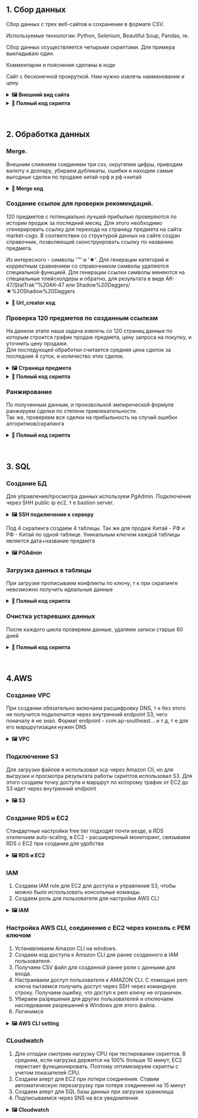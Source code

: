 ## 1. Сбор данных
<a id="data-collection"></a>
Сбор данных с трех веб-сайтов и сохранение в формате CSV.
  
  Используемые технологии: Python, Selenium, Beautiful Soup, Pandas, re.
  
  Сбор данных осуществляется четырьмя скриптами. Для примера выкладываю один. 

Комментарии и пояснения сделаны в коде

Сайт с бесконечной прокруткой. Нам нужно извлечь наименование и цену.

<details>
  <summary><strong>🖼️ Внешний вид сайта</strong></summary>

  ![Внешний вид сайта](https://raw.githubusercontent.com/sazhiromru/images/main/%D0%BC%D0%B0%D1%80%D0%BA%D0%B5%D1%82.PNG)
</details>

<details>
  <summary><strong>📜 Полный код скрипта</strong></summary>

```python
import pandas as pd
import undetected_chromedriver as uc
from bs4 import BeautifulSoup
from selenium.webdriver.chrome.service import Service
import re
import time
from selenium.webdriver.common.action_chains import ActionChains
import gc
from datetime import datetime
from random import uniform

timestamp = datetime.now().strftime('%d-%m-%Y')

def initialize_driver():
    ''' функция запуска Chrome со всеми возможными опциями для уменьшения нагрузки:
      - headless, минимальное разрешение, отключение загрузки картинок
      режим загрузки eager - по тестам так лучше грузится т к при загрузке идет скролинг'''
    options = uc.ChromeOptions()
    options.add_argument("--headless=new")
    options.add_argument("--disable-gpu")
    options.add_argument("--incognito")
    options.add_argument("--no-sandbox")
    options.add_argument("--disable-dev-shm-usage")
    options.add_argument("--window-size=800x600")
    options.add_argument("--disable-extensions")
    options.page_load_strategy = 'eager'
    options.experimental_options["prefs"] = {"profile.default_content_setting_values": {"images": 2}}
    
    service = Service(executable_path="chromedriver.exe")
    driver = uc.Chrome(service=service, options=options)
    driver.set_page_load_timeout(30)
    return driver


def extract_items(data):
    ''' функция для скрапа данных о предмете по шаблону наименование,цена'''
    soup = BeautifulSoup(data, 'html.parser')
    items_list = soup.find_all('div', class_=re.compile(r'item-info-block'))
    cleaned_list = [item.get_text().strip() for item in items_list if item.get_text().strip()]
    
    batch_data = []
    for item in cleaned_list:
        pattern = r'.+?\$(\d+\.\d+)\s-?\d+%\s(.+)'
        match = re.search(pattern, item)
        if match:
            batch_data.append([match.group(2).replace(',', ''), match.group(1).replace(',', '')])
    return batch_data


def scroll_and_extract(driver, duration, output_file):
    '''Создаем файл с BOM отдельно - несколько раз были ошибки, это помогло
    Т к китайские йероглифы и множество спец знаков в наименованиях сохраняем в utf-16
    загрузка и очистка данных пачками по 2200, число подобрано из практики, баланс между памятью и I/O
    Так же есть несколько условий отлова ошибок и перезапуска драйвера
    Ключ к успешной работе - периодическая очистка кэша'''

    start_time = time.time()
    batch_data = []
    global timestamp

    with open(f'{output_file}_{timestamp}.csv', 'wb') as file:
        file.write(b'\xff\xfe')
        pd.DataFrame(columns=["Item", "market_price", "Date"]).to_csv(file, index = False, encoding = 'utf-16')

    while True:
        try:
            data = driver.page_source
            batch_data.extend(extract_items(data))
            
            ActionChains(driver).scroll_by_amount(0, 600).perform()
            time.sleep(uniform(3.44, 5.17))

            if len(batch_data) >= 2200:
                df = pd.DataFrame(batch_data, columns = ['Item','market_price'])
                df = df.drop_duplicates()
                df.to_csv(f'{output_file}_{timestamp}.csv', mode = 'a', index=False, header = False, encoding = 'utf-16')
                batch_data.clear()
                df = None
                driver.execute_cdp_cmd("Network.clearBrowserCache", {})
                gc.collect()

            if time.time() - start_time > duration:
                print("время вышло.")
                break
        except Exception as e:
            print(f"ошибка промотка: {e}")
            driver.quit()
            time.sleep(22)
            driver = initialize_driver()
            time.sleep(22)


    if batch_data:
        df = pd.DataFrame(batch_data, columns = ['Item','market_price'])
        df = df.drop_duplicates()
        df.to_csv(f'{output_file}_{timestamp}.csv', mode = 'a', index=False, header = False, encoding = 'utf-16')



def cleaning(file_name):
    global timestamp
    """финальные округления, удаление пробелов и проверка на дубликаты"""
    df = pd.read_csv(file_name, encoding='utf-16')
    df['market_price'] = df['market_price'].astype(float).round(4)
    df['Item'] = df['Item'].str.strip()
    df['Date'] = timestamp
    df = df.sort_values(by='Item').drop_duplicates(subset=['Item']).reset_index(drop=True)
    df.to_csv(file_name, index=False, encoding='utf-16')
    print(f"Дата загружена в {file_name}")


def main():
    timestamp = datetime.now().strftime('%d-%m-%Y')
    output_file = 'market'
    duration = 1322
    
    driver = initialize_driver()
    print('драйвер запущен')
    
    driver.get('https://market.csgo.com/en/?priceMin=4')
    time.sleep(5)  
    
    scroll_and_extract(driver,duration = duration, output_file = output_file)
    print('Промотка окончена.')
    
    driver.quit()
    print('Драйвер закрыт.')
    
    cleaning(f'{output_file}_{timestamp}.csv')
    print('Очистка закончена.')


if __name__ == "__main__":
    main()
```

</details>
<br></br>

## 2. Обработка данных
<a id="data-wrangling"></a>

### Merge.
Внешним слиянием соединяем три csv, округялем цифры, приводим валюту к доллару, убираем дубликаты, ошибки и находим самые выгодные сделки по продаже китай->рф и рф->китай
<details>
  <summary><strong>📜 Merge код</strong></summary>

```python
import pandas as pd
import numpy as np
from datetime import datetime

timestamp = datetime.now().strftime('%d-%m-%Y')

path_c5 = f'c5game_{timestamp}.csv'
path_market = f'market_{timestamp}.csv'
path_buff = f'buff_{timestamp}.csv'
path_buff_buyorders = f'buff_buyorders_{timestamp}.csv'

#автоматического обновления курса нет, но курс существенно юань/доллар не меняется много лет. 
cny_usd = 0.14
profit_coef = 0.9025

df_c5 = pd.read_csv(path_c5, encoding = 'utf-16')
df_c5.drop_duplicates()
df_c5.rename(columns = {'c5_item':'Item'},inplace = True)
#Создан фрейм с5 с колонками 'Item', 'c5_price'

df_buff_buyorders = pd.read_csv(path_buff_buyorders, encoding = 'utf-16')
df_buff_buyorders.rename(columns = {'buff_item':'Item', 'buff_price':'price'}, inplace = True)
#Создан фрейм buff_buyorders с колонками 'Item', 'buyorders_price'

df_market = pd.read_csv(path_market, encoding = 'utf-16')
#Создан фрейм market с колонками 'Item', 'market_price'

df_buff = pd.read_csv(path_buff, encoding = 'utf-16')
df_buff.rename(columns = {'buff_item':'Item'},inplace = True )
#Создан фрейм buff с колонками 'Item', 'buff_price'

df_final = pd.merge(df_buff, df_market, on = 'Item', how = 'outer')
df_final = pd.merge(df_final, df_c5, on = 'Item', how = 'outer')
# внешний мердж

df_final['c5_price'] =  df_final['c5_price'].astype(float).fillna(0)
df_final['buff_price'] =  df_final['buff_price'].astype(float).fillna(0)
df_final['market_price'] =  df_final['market_price'].astype(float).fillna(0)

df_final['buff_price'] = df_final['buff_price'].astype(float).apply(lambda x : x*cny_usd)
df_final['c5_price'] = df_final['c5_price'].astype(float).apply(lambda x : x*cny_usd)
# выполнены округление и очистка, приведение йен к долларам

'''Сравнение цен по продаже китай -> маркет, выбор лучших сделок на c5game and buff163'''
df_direct = df_final.copy(deep = True)

df_direct['market_price'] = df_direct['market_price'].astype(float).apply(lambda x: x*profit_coef)
df_direct['market_c5'] = (df_direct['market_price']/df_direct['c5_price'])
df_direct['market_buff'] = (df_direct['market_price']/df_direct['buff_price'])
df_direct.replace([np.inf, -np.inf], 0, inplace=True)

df_direct['best_price'] = np.maximum(df_direct['market_buff'], df_direct['market_c5'])
df_direct['label'] = np.where(df_direct['market_buff']>df_direct['market_c5'],'buff','c5')
df_direct = df_direct.sort_values(by = 'best_price', ascending=False)
#

columns_to_round = ['c5_price', 'market_price', 'buff_price', 'market_c5', 'market_buff', 'best_price']
df_direct[columns_to_round] = df_direct[columns_to_round].round(4)
df_direct['Item'] = df_direct['Item'].str.strip()
df_direct.drop_duplicates(subset=['Item'], inplace=True)
df_direct.reset_index(drop=True, inplace=True)

df_direct.drop(columns=['Date','Date_x','Date_y'], inplace=True)
df_direct['Date'] = timestamp

df_direct.drop_duplicates(inplace=True)

df_direct.to_csv(f'direct_{timestamp}.csv',index = False, encoding = 'utf-16')

'''Сравнение цен по продаже маркет -> китай, выбор лучших сделок по ордерам на покупку на бафф'''
df_reverse = pd.merge(df_market, df_buff_buyorders, on = 'Item', how = 'outer')
df_reverse = df_reverse.fillna(0)
df_reverse['buyorders_price'] = df_reverse['buyorders_price'].astype(float).apply(lambda x: x*cny_usd)
df_reverse['coef'] = df_reverse['buyorders_price'] / df_reverse['market_price']
df_reverse.replace(np.inf,0, inplace = True)
df_reverse.sort_values(by = 'coef', ascending=False, inplace = True)

df_reverse.drop(columns=['Date_x','Date_x'], inplace=True)
df_reverse['Date'] = timestamp
df_reverse.drop_duplicates(inplace = True)

df_reverse.to_csv(f'reverse_{timestamp}.csv',index = False, encoding = 'utf-16')
```
</details>  


### Создание ссылок для проверки рекомендаций.
120 предметов с потенциально лучшей прибылью проверяются по истории продаж за последний месяц. Для этого необходимо сгенерировать ссылку для перехода на страницу предмета на сайта market-csgo.
В соответствии со структурой данных на сайте создан справочник, позволяющий сконструировать ссылку по названию предмета.

Из интересного - символы '™' и '★'. Для генерации категорий и корректным сравнением со справочником символы удаляются специальной функцией. Для генерации ссылки символы меняются на специальные плейсхолдеры и обратно, для результата в виде AK-47/StatTrak™%20AK-47 или Shadow%20Daggers/★%20Shadow%20Daggers
<details>
  <summary><strong>📜 Url_creator код</strong></summary>
  
```python
import pandas as pd
import re
from urllib.parse import quote
from datetime import datetime

timestamp = datetime.now().strftime('%d-%m-%Y')
path = f'direct_{timestamp}.csv'

df = pd.read_csv(path,encoding = 'utf-16',on_bad_lines='skip')

def categorization(item):
    category_mapping = {
        "Knife": [
            "Bayonet", "Bowie Knife", "Butterfly Knife", "Classic Knife", "Falchion Knife", "Flip Knife", "Gut Knife", 
            "Huntsman Knife", "Karambit", "M9 Bayonet", "Navaja Knife", "Nomad Knife", "Paracord Knife", "Skeleton Knife", 
            "Stiletto Knife", "Survival Knife", "Talon Knife", "Ursus Knife", "Kukri Knife", "Shadow Daggers",
            "Butterfly Knife | Fade"
        ],
        "Agent": [
            "Agent", "Master Agent", "Exceptional Agent", "Superior Agent", "Sir Bloody", "Lt. Commander", "Vypa Sista",
            "Buckshot", "Special Agent", "Chem-Haz Capitaine", "Dragomir", "Cmdr. Davida", "Slingshot", "Chef d'Escadron",
            "Safecracker", "1st Lieutenant", "Number K", "Enforcer", "Markus Delrow", "Maximus", "Ricksaw", "Goggles",
            "Crasswater The Forgotten", "Trapper Aggressor", "Lieutenant Rex Krikey", "Col. Mangos Dabisi",
            "B Squadron Officer", "Trapper", "Cmdr. Frank 'Wet Sox' Baroud", "John 'Van Healen' Kask", "Little Kev",
            "D Squadron Officer", "Bio-Haz Specialist", "Chem-Haz Specialist", "'Medium Rare' Crasswater",
            "Operator", "The Elite Mr. Muhlik", "Street Soldier", "Getaway Sally", "Bloody Darryl The Strapped",
            "3rd Commando Company", "Cmdr. Mae 'Dead Cold' Jamison", "Sous-Lieutenant Medic", "Michael Syfers",
            "Jungle Rebel", "Elite Trapper Solman", "Sergeant Bombson", "Officer Jacques Beltram", "Arno The Overgrown",
            "'The Doctor' Romanov", "Osiris", "'Two Times' McCoy", "Blackwolf", "Aspirant",
            "Lieutenant 'Tree Hugger' Farlow", "Ground Rebel", "Primeiro Tenente", "Prof. Shahmat", 
            "Rezan The Ready", "Rezan the Redshirt", "Seal Team 6 Soldier"
        ],
        "Pistol": ["USP-S", "Glock-18", "P2000", "Desert Eagle", "Five-SeveN", "CZ75-Auto", "P250", "Dual Berettas", "Tec-9", "R8 Revolver"],
        "Rifle": ["AK-47", "M4A4", "M4A1-S", "FAMAS", "Galil AR", "SG 553", "AUG"],
        "Sniper Rifle": ["AWP", "SSG 08", "SCAR-20", "G3SG1"],
        "SMG": ["MP7", "P90", "UMP-45", "MAC-10", "MP9", "PP-Bizon", "MP5-SD"],
        "Shotgun": ["Nova", "XM1014", "MAG-7", "Sawed-Off"],
        "Machine Gun": ["M249", "Negev"],
        "Gloves": [
            "Gloves", "Hand Wraps", "Driver Gloves", "Moto Gloves", "Specialist Gloves", "Sport Gloves",
            "★ Hand Wraps | Spruce DDPAT (Field-Tested)"
        ],
        "Container": [
            "Case", "Capsule", "Container", 
            "Music Kit | Feed Me, High Noon",
            "StatTrak™ Initiators Music Kit Box", 
            "StatTrak™ NIGHTMODE Music Kit Box", 
            "StatTrak™ Masterminds 2 Music Kit Box", 
            "StatTrak™ Masterminds Music Kit Box", 
            "StatTrak™ Tacticians Music Kit Box",
            "Berlin 2019 Vertigo Souvenir Package", 
            "Rio 2022 Vertigo Souvenir Package",
            "Stockholm 2021 Vertigo Souvenir Package",
            "ESL One Cologne 2014 Challengers",
            "ESL One Cologne 2014 Legends",
            "Katowice 2019 Legends (Holo/Foil)",
            "Katowice 2019 Minor Challengers (Holo/Foil)",
            "Gift Package"
        ],
        "Music Kit": ["Music Kit"],
        "Sticker": ["Sticker"],
        "Charm": ["Charm"],
        "Graffiti": ["Graffiti"],
        "Patch": ["Patch"],
        "Pass": ["Pass"],
        "Equipment": ["Zeus"],
        "Collectible": ["Pin"],
        "Key": ["Key", "eSports Key"] 
    }

    for key, values in category_mapping.items():
        for value in values:
            if value.lower() in item.lower():
                return key
    return "Unknown"

def subcategory(item):
    subcategory_mapping = {
        "Pistol": ["USP-S", "Glock-18", "P2000", "Desert Eagle", "Five-SeveN", "CZ75-Auto", "P250", "Dual Berettas", "Tec-9", "R8 Revolver"],
        "Rifle": ["AK-47", "M4A4", "M4A1-S", "FAMAS", "Galil AR", "SG 553", "AUG"],
        "Sniper Rifle": ["AWP", "SSG 08", "SCAR-20", "G3SG1"],
        "SMG": ["MP7", "P90", "UMP-45", "MAC-10", "MP9", "PP-Bizon", "MP5-SD"],
        "Shotgun": ["Nova", "XM1014", "MAG-7", "Sawed-Off"],
        "Machine Gun": ["M249", "Negev"]}
    for key, values in subcategory_mapping.items():
        for value in values:
            if value in item:
                return value
    return None

def normalization(item):
    item = re.sub('★','',item)
    item = re.sub('StatTrak™','',item)
    return item
    
df['Item_cleaned'] = df['Item'].apply(lambda x: normalization(x))
df['Category'] = df['Item_cleaned'].apply(lambda x: categorization(x))
df['Subcategory'] = df['Item_cleaned'].apply(lambda x: subcategory(x))

base = 'https://market.csgo.com/en/'
def custom_quote(item):
    
    item = item.replace('™', 'PLACEHOLDER_TM').replace('★', 'PLACEHOLDER_STAR')
    
    encoded = quote(item)
   
    return encoded.replace('PLACEHOLDER_TM', '™').replace('PLACEHOLDER_STAR', '★')

df['url'] = df.apply(lambda row: f"{base}{row['Category']+'/'}"f"{row['Subcategory']+'/' if pd.notna(row['Subcategory']) else ''}"f"{custom_quote(row['Item'])}", axis=1)
df.to_csv(path, encoding = 'utf-16', index = False)
```
</details>  


### Проверка 120 предметов по созданным ссылкам
На данном этапе наша задача извлечь со 120 страниц данные по которым строится график продаж предмета, цену запроса на покупку, и уточнить цену продажи.  
Для последующей обработки считается средняя цена сделок за последние 4 суток, и количество этих сделок.
<details>
  <summary><strong>🖼️ Страница предмета</strong></summary>

  ![Внешний вид сайта](https://raw.githubusercontent.com/sazhiromru/images/main/item%20page.PNG)
</details>
<details>
  <summary><strong>📜 Полный код скрипта</strong></summary>

```python
import pandas as pd
import undetected_chromedriver as uc
from bs4 import BeautifulSoup
from selenium.webdriver.chrome.service import Service
import re
import time
from datetime import datetime
from random import uniform

timestamp = datetime.now().strftime('%d-%m-%Y')

def get_medium_price(history):
    now = datetime.now()
    list1=[]
    for record in history:
        item1 = [item.strip() for item in record.split(',')]
        item1.pop(2)
        item1.pop(0)
        item1[1] = item1[1].replace('. Price.','')
        list1.append(item1)
        date_format = "%b %d"
    
    print(list1)
    filtered_list = [
        item for item in list1
        if (now - datetime.strptime(item[0], date_format).replace(year=2024)).days < 4
    ]
    print(filtered_list)    
    sum1=0
    if len(filtered_list)<=2:
        history_price = 'меньше двух сделок за 4 дня'
    else:
        for price2 in filtered_list:
            sum1 += float(price2[1])
            history_price = sum1/len(filtered_list)
    print(history_price)
    return history_price

def frequency_calc(history):
    now = datetime.now()
    list1=[]
    for record in history:
        item1 = [item.strip() for item in record.split(',')]
        item1.pop(2)
        item1.pop(0)
        item1[1] = item1[1].replace('. Price.','')
        list1.append(item1)
        date_format = "%b %d"
    filtered_list = [
        item for item in list1
        if (now - datetime.strptime(item[0], date_format).replace(year=2024)).days < 4
    ]

    if len(filtered_list)<=2:
        frequency = 'low'
    elif len(filtered_list)<=5:
        frequency = 'medium'
    elif len(filtered_list)<=9:
        frequency = 'high'
    else:
        frequency = 'very high'
    return frequency


def initialize_driver():

    options = uc.ChromeOptions()
    options.add_argument("--headless=new")  
    options.add_argument("--disable-gpu")  
    my_user_agent = "Mozilla/5.0 (Macintosh; Intel Mac OS X 10_15_7) AppleWebKit/537.36 (KHTML, like Gecko) Chrome/108.0.0.0 Safari/537.36"
    options.add_argument("--incognito") 
    options.add_argument(f"--user-agent={my_user_agent}")
    options.add_argument('--disable-extensions')
    options.add_argument("--disable-plugins-discovery")
    options.add_argument("--no-sandbox")  
    options.add_argument("--disable-dev-shm-usage")  
    options.add_argument("--window-size=800x600")  
    options.add_argument("--disable-extensions")  
    options.add_argument("--disable-software-rasterizer") 
    
    chrome_prefs = {
        "profile.default_content_setting_values": {
            "images": 2,
        }
        }
    
    options.page_load_strategy = 'eager'
    options.experimental_options["prefs"] = chrome_prefs

    service = Service(executable_path="chromedriver.exe")
    driver = uc.Chrome(service=service, options=options)
    driver.set_page_load_timeout(60) 
    return driver

path = f'direct_{timestamp}.csv'
number = 100
k=0
df = pd.read_csv(path, encoding = 'utf-16')
driver = initialize_driver()


bad_url=[]
history_prices = []
actual_prices = []
request_prices = []
frequency_list = []
soup = None
duration = 2000

for url in df['url']:
    start = time.time()
    attempts = 0
    while attempts<=2:
        try:
            driver.get(url)
            time.sleep(uniform(5.45,7.11))
            data = driver.page_source
            soup = BeautifulSoup(data,'html.parser')
            prices = soup.find_all('div', class_='price')
            prices1 = [price.get_text() for price in prices]
            if prices!=[]:
                break
        except Exception as e:
            driver.quit()
            time.sleep(10)
            driver = initialize_driver()
            time.sleep(10)
            print(f'возниклда ошибка {e}')
            attempts+=1

    if any('₽' in price for price in prices1):
        history_prices.append('ошибочный url')
        request_prices.append('ошибочный url')
        actual_prices.append('ошибочный url')
        frequency_list.append('ошибочный url')
        k+=1
        continue


    if prices1[3].startswith(' '):
        actual_prices.append('нет цены на покупку')
        request_prices.append(prices1[3])
    else:
        prices1[-1] = prices1[-1].replace('≤ ', '').replace('$', '').replace(' ','')
        request_prices.append(prices1[-1])

        pattern = r'\$(\d+(\.\d+)?)'
        match = re.search( pattern, prices1[3])
        if match:
            actual_prices.append(match.group(1))
            print(match.group(1))
        else:
            actual_prices.append('цена отсутствует')
            print('цена отсутсвует')


    history_charts = soup.select('path.highcharts-point.highcharts-color-0')
    history = [chart.get('aria-label') for chart in history_charts]
    history_prices.append(get_medium_price(history))
    frequency_list.append(frequency_calc(history))

   
    print(f'страница номер {k} обработана')
    print(len(actual_prices))
    print(len(request_prices))
    print(len(history_prices))
    k+=1

    if k%10==0:
        time.sleep(5)
        print('перегрузка')
        driver.execute_cdp_cmd("Network.clearBrowserCache", {})
        time.sleep(5)

    if k>number:
        print('конец')
        driver.quit()
        print(len(actual_prices))
        print(len(request_prices))
        print(len(history_prices))
        break
        
    if (time.time() - start) > duration:
        driver.quit()
        break

df['Medium Prices'] = None
df['Actual Prices'] = None
df['Request price'] = None
df['Frequency'] = None

df.loc[0:number, 'Medium Price'] = history_prices
df.loc[0:number, 'Actual Prices'] = actual_prices
df.loc[0:number, 'Request price'] = request_prices
df.loc[0:number, 'Frequency'] = frequency_list
print('данные загружены')

if bad_url!=[]:
    df_badurl = pd.DataFrame(bad_url)
    df_badurl.to_csv('badurl.csv')

df.to_csv(path, encoding='utf-16',index = False)
print('файл сохранен')
```
</details>  

### Ранжирование
По полученным данным, и произвольной эмпирической формуле ранжируем сделки по степени привлекательности.  
Так же, проверяем все сделки на прибыльность на случай ошибки алгоритмов/скрапинга
<details>
  <summary><strong>📜 Полный код скрипта</strong></summary>

```python
import pandas as pd
from datetime import datetime

timestamp = datetime.now().strftime('%d-%m-%Y')

path = f'direct_{timestamp}.csv'

df = pd.read_csv(path, encoding = 'utf-16')
columns_con = ['Request price','buff_price','c5_price','best_price', 'Actual Prices', 'market_price', 'Medium Price']
df[columns_con] = df[columns_con].apply(pd.to_numeric, errors = 'coerce')

def calculate_rating_coef(row):
    valid_min = min([value for value in [row['buff_price'], row['c5_price']] if value > 0], default=1)
    
    if row['Frequency'] == 'low' and row['Request price'] < valid_min:
        return 0
    elif row['Frequency'] == 'medium':
        return 1.2 * ((row['Medium Price'] / valid_min)**3) * (valid_min**0.16)
    elif row['Frequency'] == 'high':
        return 1.4 * ((row['Medium Price'] / valid_min)**3) * (valid_min**0.16)
    elif row['Frequency'] == 'very high':
        return 1.6 * ((row['Medium Price'] / valid_min)**3) * (valid_min**0.16)
    else:
        return 1 
    
def check_profit(row):
    valid_min = min([value for value in [row['buff_price'], row['c5_price']] if value > 0], default=1)
    if row['Medium Price'] * 0.9 < valid_min*1.03:
        return 0
    else:
        return 1
 

df['Rating'] = df.apply(calculate_rating_coef, axis=1)
df['Check'] = df.apply(check_profit, axis = 1)  
df['Rating'] = df['Rating'] * df['Check']

df = df.sort_values(by='Rating', ascending=False)
print(df.head())
df.to_csv(path, encoding= 'utf-16', index=False)
```
</details>  
<br></br>  

## 3. SQL
<a id="SQL"></a>

### Создание БД
Для управления/просмотра данных используем PgAdmin. Подключение через SHH public ip ec2, т е bastion server.  
<details>
  <summary><strong>🖼️ SSH подключение к серверу</strong></summary>

  ![Connection](https://raw.githubusercontent.com/sazhiromru/images/main/ssh%20SQL%20bastion%20server.PNG)
  ![SSH tunnel](https://raw.githubusercontent.com/sazhiromru/images/main/sql%20SSH%20tunnel.PNG)
</details>

Под 4 скрапинга создаем 4 таблицы. Так же для продаж Китай - РФ и РФ - Китай по одной таблице.
Уникальным ключом каждой таблицы является дата+название предмета  
<details>
  <summary><strong>🖼️ PGAdmin</strong></summary>

  ![Внешний вид сайта](https://raw.githubusercontent.com/sazhiromru/images/main/sql.PNG)
</details>  

### Загрузка данных в таблицы 
При загрузке прописываем конфликты по ключу, т к при скрапинге невозможно получить идеальные данные  

<details>
  <summary><strong>📜 Полный код скрипта</strong></summary>

```python
from datetime import datetime
import os
import pandas as pd
import psycopg2

timestamp = datetime.now().strftime('%d-%m-%Y')

conn = psycopg2.connect(
    host=
    database=
    user=
    password=
)
cursor = conn.cursor()

try:
    for filename in os.listdir(os.path.dirname(os.path.abspath(__file__))):
        if filename == f'market_{timestamp}.csv':
            df = pd.read_csv(filename, encoding='utf-16')
            df['Date'] = pd.to_datetime(df['Date'], format='%d-%m-%Y').dt.strftime('%Y-%m-%d')
            for index, row in df.iterrows():
                cursor.execute(
                    """INSERT INTO public.market (item, price, date, id) 
                    VALUES (%s, %s, %s, %s)
                    on conflict(id)
                    do update set
                    item = excluded.item,
                    price = excluded.price,
                    date = excluded.date""",
                    (row['Item'], row['market_price'], row['Date'], row['Item'] + ' ' + str(row['Date']))
                )
    conn.commit()
    print('market has been loaded')
except Exception as e:
    print(f'возникла ошибка {e}')
    conn.rollback()

try:
    for filename in os.listdir(os.path.dirname(os.path.abspath(__file__))):
        if filename == f'buff_{timestamp}.csv':
            df = pd.read_csv(filename, encoding='utf-16')
            df['Date'] = pd.to_datetime(df['Date'], format='%d-%m-%Y').dt.strftime('%Y-%m-%d')
            for index, row in df.iterrows():
                cursor.execute(
                    """INSERT INTO public.buff_sell (item, price, date, id) 
                    VALUES (%s, %s, %s, %s)
                    on conflict(id)
                    do update set
                    item = excluded.item,
                    price = excluded.price,
                    date = excluded.date""",
                    (row['Item'], row['buff_price'], row['Date'], row['Item'] + ' ' + str(row['Date']))
                )
    conn.commit()
    print('buff has been loaded')
except Exception as e:
    print(f'возникла ошибка {e}')
    conn.rollback()

try:
    for filename in os.listdir(os.path.dirname(os.path.abspath(__file__))):
        if filename == f'buff_buyorders_{timestamp}.csv':
            df = pd.read_csv(filename, encoding='utf-16')
            df['Date'] = pd.to_datetime(df['Date'], format='%d-%m-%Y').dt.strftime('%Y-%m-%d')
            for index, row in df.iterrows():
                cursor.execute(
                    """INSERT INTO public.buff_buyorders (item, price, date, id) 
                    VALUES (%s, %s, %s, %s)
                    on conflict(id)
                    do update set
                    item = excluded.item,
                    price = excluded.price,
                    date = excluded.date""",
                    (row['Item'], row['buyorders_price'], row['Date'], row['Item'] + ' ' + str(row['Date']))
                )
    conn.commit()
    print('buff buy has been loaded')
except Exception as e:
    print(f'возникла ошибка {e}')
    conn.rollback()

try:
    for filename in os.listdir(os.path.dirname(os.path.abspath(__file__))):
        if filename == f'c5game_{timestamp}.csv':
            df = pd.read_csv(filename, encoding='utf-16')
            df['Date'] = pd.to_datetime(df['Date'], format='%d-%m-%Y').dt.strftime('%Y-%m-%d')
            for index, row in df.iterrows():
                cursor.execute(
                    """INSERT INTO public.c5 (item, price, date, id) 
                    VALUES (%s, %s, %s, %s)
                    on conflict(id)
                    do update set
                    item = excluded.item,
                    price = excluded.price,
                    date = excluded.date""",
                    (row['Item'], row['c5_price'], row['Date'], row['Item'] + ' ' + str(row['Date']))
                )
    conn.commit()
    print('c5 has been loaded')
except Exception as e:
    print(f'возникла ошибка {e}')
    conn.rollback()

try:
    for filename in os.listdir(os.path.dirname(os.path.abspath(__file__))):
        if filename == f'direct_{timestamp}.csv':
            df = pd.read_csv(filename, encoding='utf-16')
            df['Date'] = pd.to_datetime(df['Date'], format='%d-%m-%Y').dt.strftime('%Y-%m-%d')
            for index, row in df.iterrows():
                cursor.execute(
                    """INSERT INTO public.direct (item, buff_price, market_price, c5_price, market_c5, market_buff, best_price, label, date, category, frequency, medium_price, rating, id)
                    VALUES (%s, %s, %s, %s, %s, %s, %s, %s, %s, %s, %s, %s, %s, %s)
                    on conflict(id)
                    do update set
                    item = excluded.item,
                    buff_price = excluded.buff_price,
                    market_price = excluded.market_price,
                    c5_price = excluded.c5_price,
                    market_c5 = excluded.market_c5,
                    market_buff = excluded.market_buff,
                    best_price = excluded.best_price,
                    label = excluded.label,
                    date = excluded.date,
                    category = excluded.category,
                    frequency = excluded.frequency,
                    medium_price = excluded.medium_price,
                    rating = excluded.rating""",
                    (row['Item'], row['buff_price'], row['market_price'], row['c5_price'], row['market_c5'], row['market_buff'], row['best_price'], row['label'], row['Date'], row['Category'], row['Frequency'], row['Medium Price'], row['Rating'], row['Item'] + ' ' + str(row['Date']))
                )
    conn.commit()
    print('direct has been loaded')
except Exception as e:
    print(f'возникла ошибка {e}')
    conn.rollback()

try:
    for filename in os.listdir(os.path.dirname(os.path.abspath(__file__))):
        if filename == f'reverse_{timestamp}.csv':
            df = pd.read_csv(filename, encoding='utf-16')
            df['Date'] = pd.to_datetime(df['Date'], format='%d-%m-%Y').dt.strftime('%Y-%m-%d')
            for index, row in df.iterrows():
                cursor.execute(
                    """INSERT INTO public.reverse (item, market_price, buff_price, coef, date, id) 
                    VALUES (%s, %s, %s, %s, %s, %s)
                    on conflict(id)
                    do update set
                    item = excluded.item,
                    market_price = excluded.market_price,
                    buff_price = excluded.buff_price,
                    coef = excluded.coef,
                    date = excluded.date""",
                    (row['Item'], row['market_price'], row['buyorders_price'], row['coef'], row['Date'], row['Item'] + ' ' + str(row['Date']))
                )
    conn.commit()
    print('reverse has been loaded')
except Exception as e:
    print(f'возникла ошибка {e}')
    conn.rollback()

cursor.close()
conn.close()
```
</details>

### Очистка устаревших данных
После каждого цикла проверяем данные, удаляем записи старше 60 дней

<details>
  <summary><strong>📜 Полный код скрипта</strong></summary>

```python
import psycopg2

conn = psycopg2.connect( 
    host=
    database=
    user=
    password=
)
    
cursor = conn.cursor()

try:
    cursor.execute("""
    delete from market where date < now() - interval'61 DAYS';
    delete from c5 where date < now() - interval'61 DAYS';
    delete from buff_buyorders where date < now() - interval'61 DAYS';
    delete from buff_sell where date < now() - interval'61 DAYS';
    delete from direct where date < now() - interval'61 DAYS';
    delete from reverse where date < now() - interval'61 DAYS';             
    """)
    print('данные очищены')
except Exception as e:
    print(f'возникла ошибка {e}')
    conn.rollback()
finally:
    cursor.close()
    conn.close()
```
</details>  
<br></br>  

## 4.AWS  
### Создание VPC
При создании обязательно включаем расшифровку DNS, т к без этого не получится подключится через внутренний endpoint S3, чего поначалу я не знал. Формат endpoint - com.ap-southeast... и т д, т е для его маршрутизации нужен DNS
<details>
  <summary><strong>🖼️ VPC</strong></summary>

  ![VPC](https://raw.githubusercontent.com/sazhiromru/images/main/VPC%200.PNG)
  ![VPC](https://raw.githubusercontent.com/sazhiromru/images/main/VPC%20settings.PNG)
  ![VPC](https://raw.githubusercontent.com/sazhiromru/images/main/VPC%20creation.PNG)
  ![VPC](https://raw.githubusercontent.com/sazhiromru/images/main/VPC%20scheme.PNG)
  ![VPC](https://raw.githubusercontent.com/sazhiromru/images/main/DNS%20resolution.PNG)
</details>  

### Подключение S3  
Для загрузки файлов я использовал scp через Amazon Cli, но для выгрузки и просмотра результата работы скриптов использовал S3. Для этого создаем точку доступа и маршрут по которому трафик от EC2 до S3 идет через внутренний endpoint

<details>
  <summary><strong>🖼️ S3</strong></summary>

  ![S3](https://raw.githubusercontent.com/sazhiromru/images/main/s3%20endpoint%20creation.PNG)
  ![S3](https://raw.githubusercontent.com/sazhiromru/images/main/s3%20endpoint.PNG)
  ![S3](https://raw.githubusercontent.com/sazhiromru/images/main/s3%20-%20endpoint%20internal%20route.PNG)
  ![S3](https://raw.githubusercontent.com/sazhiromru/images/main/ec2%20s3%20lists.PNG)
  ![S3](https://raw.githubusercontent.com/sazhiromru/images/main/s3%20final.PNG)
</details>    

### Создание RDS и EC2 
Стандартные настройки free tier  подходят почти везде, в RDS отключаем auto-scaling, в EC2 - расширернный мониторинг, связываем RDS c EC2 при создании для удобства

<details>
  <summary><strong>🖼️ RDS и EC2 </strong></summary>

  ![RDS и EC2 ](https://raw.githubusercontent.com/sazhiromru/images/main/RDS%20autoscaling%20off.PNG)
  ![RDS и EC2 ](https://raw.githubusercontent.com/sazhiromru/images/main/aws%20rds%20connect%20to%20ec2.PNG)
</details>    

### IAM 
1. Создаем IAM role для EC2 для доступа и управления S3, чтобы можно было использовать консольные команды.
2. Создаем роль для пользователя для настройки AWS CLI

<details>
  <summary><strong>🖼️ IAM </strong></summary>

  ![EC2 role ](https://raw.githubusercontent.com/sazhiromru/images/main/IAM%20EC2%20role%20for%20rds.PNG)
  ![user role](https://raw.githubusercontent.com/sazhiromru/images/main/IAM%20user%20access%20creation.PNG)
</details>    

### Настройка AWS CLI, соединение с EC2 через консоль с PEM ключом
1. Устанавливаем Amazon CLI на windows.
2. Создаем код доступа к Amazon CLI для ранее созданного в IAM пользователя.
3. Получаем CSV файл для созданной ранее роли с данными для входа.
4. Настраиваем доступ пользователя к AMAZON CLI. С помощью pem ключа пытаемся получить доступ через SSH через командную строку. Получаем ошибку, что доступ к pem ключу не ограничен.
5. Убираем разрешения для других пользователей и отключаем наследование разрешений в Windows для этого файла.
6. Логинимся

<details>
  <summary><strong>🖼️ AWS CLI setting </strong></summary>

  ![AWS CLI](https://raw.githubusercontent.com/sazhiromru/images/main/AWS%20CLI%20access%20key.PNG)
  ![AWS CLI](https://raw.githubusercontent.com/sazhiromru/images/main/aws%20cli%20key%20csv.PNG)
  ![AWS CLI](https://raw.githubusercontent.com/sazhiromru/images/main/aws%20cli%20configure.PNG)
  ![AWS CLI](https://raw.githubusercontent.com/sazhiromru/images/main/aws%20pem%20cli%20key%20heritage.PNG)
  ![AWS CLI](https://raw.githubusercontent.com/sazhiromru/images/main/pem%20heritage%20disabled.PNG)
  ![AWS CLI](https://raw.githubusercontent.com/sazhiromru/images/main/aws%20cli%20pem%20solved.PNG)
</details>  

### CLoudwatch 
1. Для отладки смотрим нагрузку CPU при тестировании скриптов. В среднем, если нагрузка держится на 100% больше 10 минут, EC2 перестает функционировать. Поэтому оптимизируем скрипты с учетом показателей CPU.
2. Создаем алерт для EC2 при потери соединения. Ставим автоматическую перезагрузку при потере соединения на 15 минут
3. Создаем алерт для SQL базы данных при загрузке хранилища
4. Подписываемся через SNS на все уведомления

<details>
  <summary><strong>🖼️ Cloudwatch </strong></summary>

  ![Cloudwatch](https://raw.githubusercontent.com/sazhiromru/images/main/cloudwatch%20CPU%20utilization.PNG)
  ![Cloudwatch](https://raw.githubusercontent.com/sazhiromru/images/main/AWS%20cloud%20system%20failure%20alert.PNG)
  ![Cloudwatch](https://raw.githubusercontent.com/sazhiromru/images/main/cloudwatch%20alarms.PNG)
  ![Cloudwatch](https://raw.githubusercontent.com/sazhiromru/images/main/email%20alert%20cloudwatch.PNG)
  ![Cloudwatch](https://raw.githubusercontent.com/sazhiromru/images/main/subscription%20cloudwatch%20confirmed.PNG)
  
</details> 
